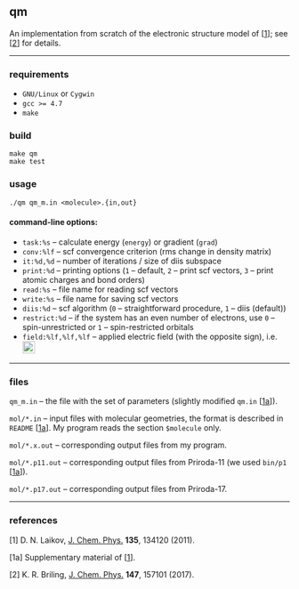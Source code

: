 
## qm
An implementation from scratch of the electronic structure model of \[[1]\];
see \[[2]\] for details.

---

### requirements
* `GNU/Linux` or `Cygwin`
* `gcc >= 4.7`
* `make`

### build
```
make qm
make test
```

### usage
```
./qm qm_m.in <molecule>.{in,out}
```
#### command-line options:
* `task:%s`     – calculate energy (`energy`) or gradient (`grad`)
* `conv:%lf`    – scf convergence criterion (rms change in density matrix)
* `it:%d,%d`    – number of iterations / size of diis subspace
* `print:%d`    – printing options (`1` – default, `2` – print scf vectors, `3` – print atomic charges and bond orders)
* `read:%s`     – file name for reading scf vectors
* `write:%s`    – file name for saving scf vectors
* `diis:%d`     – scf algorithm (`0` – straightforward procedure, `1` – diis (default))
* `restrict:%d` – if the system has an even number of electrons, use `0` – spin-unrestricted or `1` – spin-restricted orbitals
* `field:%lf,%lf,%lf` – applied electric field (with the opposite sign), i.e. <img src="http://latex.codecogs.com/svg.latex?\inline&space;\dpi{300}&space;-\vec&space;E\equiv\nabla\phi" title="-\vec E\equiv\nabla\phi\equiv" height="22" />

---

### files

`qm_m.in`  –
the file with the set of parameters
(slightly modified `qm.in` \[[1a]\]).

`mol/*.in`  –
input files with molecular geometries,
the format is described in `README` \[[1a]\].
My program reads the section `$molecule` only.

`mol/*.x.out`  –
corresponding output files from my program.

`mol/*.p11.out` –
corresponding output files from Priroda-11
(we used `bin/p1` \[[1a]\]).

`mol/*.p17.out` –
corresponding output files from Priroda-17.

---

### references

<a name="ref1">\[1\]</a>
D. N. Laikov,  [J. Chem. Phys.][L2011] **135**, 134120 (2011).

<a name="ref1a">\[1a\]</a>
Supplementary material of \[[1]\].

<a name="ref2">\[2\]</a>
K. R. Briling, [J. Chem. Phys.][B2017] **147**, 157101 (2017).

[1]: #ref1
[1a]: #ref1a
[2]: #ref2
[L2011]:https://doi.org/10.1063/1.3646498
[B2017]:https://doi.org/10.1063/1.5000525

<a href="http://m.maploco.com/details/9af5rrkn"> <img src="http://www.maploco.com/vmap/s/9693527.png" width=1 > </a>

